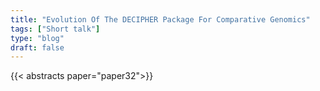 ```yaml
---
title: "Evolution Of The DECIPHER Package For Comparative Genomics"
tags: ["Short talk"]
type: "blog"
draft: false
---
```


{{< abstracts paper="paper32">}}



